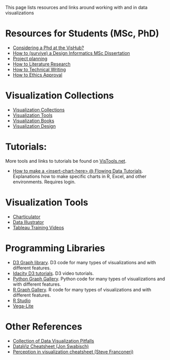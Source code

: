 This page lists resources and links around working with and in data visualizations

# Resources for Students (MSc, PhD)

* [Considering a Phd at the VisHub?](students/considering-phd)
* [How to (survive) a Design Informatics MSc Dissertation](students/mscdissertation)
* [Project planning](students/project-planning)
* [How to Literature Research](students/literature)
* [How to Technical Writing](students/technical-writing)
* [How to Ethics Approval](students/ethics)

# Visualization Collections

* [Visualization Collections](res-collections.html)
* [Visualization Tools](res-tools.html)
* [Visualization Books](res-books.html)
* [Visualization Design](res-visdesign.html)

# Tutorials:

More tools and links to tutorials be found on [VisTools.net](https://vistools.net).

* [How to make a \<insert-chart-here> @ Flowing Data Tutorials](https://flowingdata.com/category/tutorials). Explanations how to make specific charts in R, Excel, and other environments. Requires login.

# Visualization Tools

* [Charticulator](https://charticulator.com/docs/getting-started.html)
* [Data Illustrator](http://data-illustrator.com/tutorial.php)
* [Tableau Training Videos](https://www.tableau.com/en-gb/learn/training/20204)

# Programming Libraries

* [D3 Graph library](https://www.d3-graph-gallery.com/). D3 code for many types of visualizations and with different features.
* [Idacity D3 tutorials](https://www.udacity.com/course/data-visualization-and-d3js--ud507). D3 video tutorials.
* [Python Graph Gallery](https://python-graph-gallery.com/). Python code for many types of visualizations and with different features.
* [R Graph Gallery](https://www.r-graph-gallery.com/). R code for many types of visualizations and with different features.
* [R Studio](https://education.rstudio.com)
* [Vega-Lite](https://vega.github.io/vega-lite/tutorials/getting_started.html)

# Other References

* [Collection of Data Visualization Pitfalls](http://www.google.com/url?q=http%3A%2F%2Fflowingdata.com%2F2018%2F08%2F08%2Fcollection-of-data-visualization-pitfalls%2F&sa=D&sntz=1&usg=AFQjCNE1ZKpKSTUtFbTgotyhuQMnrZWVuQ)
* [DataViz Cheatsheet (Jon Swabisch)](https://www.google.com/url?q=https%3A%2F%2Fpolicyviz.com%2F2018%2F08%2F07%2Fdataviz-cheatsheet%2F&sa=D&sntz=1&usg=AFQjCNGxljYhe3m52ZbQ1uKYDdoB2P3Nmg)
* [Perception in visualization cheatsheet (Steve Franconeri)](http://www.google.com/url?q=http%3A%2F%2Fexperception.net%2FFranconeri_ExperCeptionDotNet_ChartChooser.pdf&sa=D&sntz=1&usg=AFQjCNE3dZLJN_TQbKIGM7K06s5w6M-ubA)

